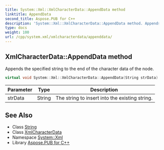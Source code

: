 ```yaml
---
title: System::Xml::XmlCharacterData::AppendData method
linktitle: AppendData
second_title: Aspose.PUB for C++
description: 'System::Xml::XmlCharacterData::AppendData method. Appends the specified string to the end of the character data of the node in C++.'
type: docs
weight: 100
url: /cpp/system.xml/xmlcharacterdata/appenddata/
---
```

## XmlCharacterData::AppendData method


Appends the specified string to the end of the character data of the node.

```cpp
virtual void System::Xml::XmlCharacterData::AppendData(String strData)
```


| Parameter | Type | Description |
| --- | --- | --- |
| strData | String | The string to insert into the existing string. |

## See Also

* Class [String](../../../system/string/)
* Class [XmlCharacterData](../)
* Namespace [System::Xml](../../)
* Library [Aspose.PUB for C++](../../../)

